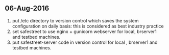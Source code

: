 ## 06-Aug-2016
1. put /etc directory to version control which saves the system configuration on daily basis: this is considered as best industry practice
2. set safestreet to use nginx + gunicorn webserver for local, brserver1 and testbed machines.
3. put safestreet-server code in version control for local , brserver1 and testbed machines.
